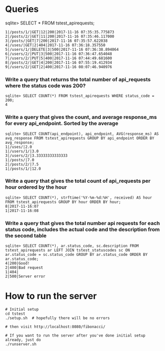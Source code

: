 # Queries

sqlite> SELECT * FROM tstest_apirequests;

    1|/posts/1/|GET|12|200|2017-11-16 07:35:35.775873
    2|/posts/2/|GET|11|200|2017-11-16 07:35:46.117000
    3|/posts/|GET|7|200|2017-11-16 07:35:57.622038
    4|/uses/|GET|2|404|2017-11-16 07:36:18.357550
    5|/users/1/|DELETE|3|500|2017-11-16 07:36:38.894064
    6|/users/2/|PUT|3|500|2017-11-16 07:36:47.654048
    7|/users/2/|PUT|5|400|2017-11-16 07:44:49.681600
    8|/posts/2/|GET|4|200|2017-11-16 07:55:19.412934
    9|/users/2/|GET|2|400|2017-11-16 08:07:46.940976


### Write a query that returns the total number of api_requests where the status code was 200?

    sqlite> SELECT COUNT(*) FROM tstest_apirequests WHERE status_code = 200;
    4


### Write a query that gives the count, and average response_ms for every api_endpoint. Sorted by the average

    sqlite> SELECT COUNT(api_endpoint), api_endpoint, AVG(response_ms) AS avg_response FROM tstest_apirequests GROUP BY api_endpoint ORDER BY avg_response;
    1|/uses/|2.0
    1|/users/1/|3.0
    3|/users/2/|3.33333333333333
    1|/posts/|7.0
    2|/posts/2/|7.5
    1|/posts/1/|12.0


### Write a query that gives the total count of api_requests per hour ordered by the hour

    sqlite> SELECT COUNT(*), strftime('%Y-%m-%d:%H', received) AS hour FROM tstest_apirequests GROUP BY hour ORDER BY hour;
    8|2017-11-16:07
    1|2017-11-16:08


### Write a query that gives the total number api requests for each status code, includes the actual code and the description from the second table

    sqlite> SELECT COUNT(*), ar.status_code, sc.description FROM tstest_apirequests ar LEFT JOIN tstest_statuscodes sc ON ar.status_code = sc.status_code GROUP BY ar.status_code ORDER BY ar.status_code;
    4|200|Good!
    2|400|Bad request
    1|404|
    2|500|Server error


# How to run the server

    # Initial setup
    cd tstest
    ./setup.sh  # hopefully there will be no errors

    # then visit http://localhost:8080/fibonacci/

    # If you want to run the server after you've done initial setup already, just do
    ./runserver.sh
